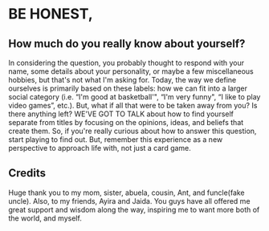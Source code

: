 # BE HONEST,
## How much do you really know about yourself?
In considering the question, you probably thought to respond with your name, some details about your personality, or maybe a few miscellaneous hobbies, but that's not what I'm asking for. Today, the way we define ourselves is primarily based on these labels: how we can fit into a larger social category (i.e. “I'm good at basketball'", “I'm very funny", “I like to play video games”, etc.). But, what if all that were to be taken away from you? Is there anything left? WE'VE GOT TO TALK about how to find yourself separate from titles by focusing on the opinions, ideas, and beliefs that create them. So, if you're really curious about how to answer this question, start playing to find out. But, remember this experience as a new perspective to approach life with, not just a card game.

## Credits
Huge thank you to my mom, sister, abuela, cousin, Ant, and funcle(fake uncle). Also, to my friends, Ayira and Jaida. You guys have all offered me great support and wisdom along the way, inspiring me to want more both of the world, and myself.
